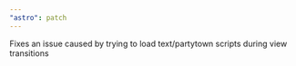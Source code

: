 ```yaml
---
"astro": patch
---
```


Fixes an issue caused by trying to load text/partytown scripts during view transitions
